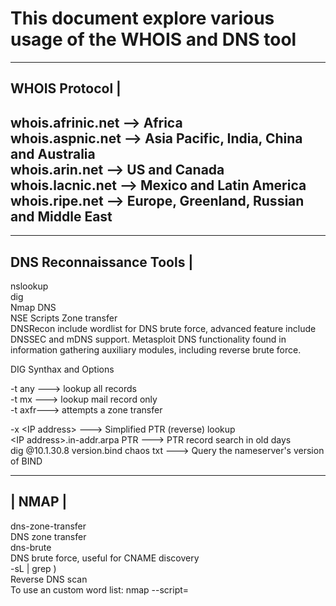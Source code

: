 # This document explore various usage of the WHOIS and DNS tool
-----------------------------------------------------------
WHOIS Protocol                                             |
-----------------------------------------------------------
whois.afrinic.net  --> Africa  
whois.aspnic.net   --> Asia Pacific, India, China and Australia  
whois.arin.net     --> US and Canada  
whois.lacnic.net   --> Mexico and Latin America  
whois.ripe.net     --> Europe, Greenland, Russian and Middle East  
-----------------------------------------------------------
---------------------------
DNS Reconnaissance Tools  |  
---------------------------
nslookup  
dig   
Nmap DNS  
NSE Scripts   Zone transfer  
DNSRecon   include wordlist for DNS brute force, advanced feature include DNSSEC and mDNS   support.
Metasploit DNS functionality found in information gathering auxiliary modules, including reverse brute force.  

DIG Synthax and Options  

-t any --->  lookup all records  
-t mx  --->  lookup mail record only  
-t axfr--->  attempts a zone transfer  

-x <IP addres­s> ---> Simplified PTR (reverse) lookup  
 <IP addres­s>.i­n-­add­r.arpa PTR ---> PTR record search in old days  
dig @10.1­.30.8 versio­n.bind chaos txt ---> Query the namese­rver's version of BIND  


 ------
| NMAP |  
 ------

dns-zo­ne-­tra­nsfer  
DNS zone transfer  
dns-brute  
DNS brute force, useful for CNAME discovery   
 -sL <IP range> | grep \)  
Reverse DNS scan  
To use an custom word list: nmap --scri­pt=­<script name> <do­mai­n> (optional)  --scri­pt-­arg­s=d­ns-­bru­te.h­os­tli­st=­<path to file.t­xt>  

 ----------
| DNSRecon |  
 ----------
   
 -h --help --> Show this help mesasge and exit  
 -d --domain <do­mai­n> --> Domain to Target for enumer­ation  
 -r --range <IP range> --> IP Range for reverse lookup brute force  
 -n --name­_server <na­me> --> Domain server to use  
 -D --dict­ionary <fi­le> --> Dictionary file to use for brute force  
 -t --type <ty­pes> --> Specify the type of enumer­ation to perform  
 -a --> Perform AXFR with standard enumer­ation  
 -s --> Reverse Look-up for IPv4 ranges in SPF Records  
 -g --> Perform Google enumer­ation  
 -w --> Do deep whois analysis and reverse look-up  
 -z --> Performs a DNSSEC Zone Walk  

Usage: dnsrec­on.py <op­tio­ns>  

 ------------
| Metasploit |
 ------------

auxili­ary­/ga­the­r/d­ns_­bru­teforce  
Performs a brute force dictionary DNS scan  
auxili­ary­/ga­the­r/d­ns_­cac­he_­scraper  
Queries DNS cache for previously resolved names  
auxili­ary­/ga­the­r/d­ns_info  
Gathers general DNS inform­ation  
auxili­ary­/ga­the­r/d­ns_­rev­ers­e_l­ookup  
Performs a reverse DNS (PTR) scan of a netblock, replicates DNSRecon's reverse brute force  
auxili­ary­/ga­the­r/d­ns_­srv­_enum  
Enumerates SRV (Server) records 

---------
recon-ng |    
----------
by default no module is installed. Use  
marketplace search --> to search for various module  

marketplace search <module name> --> to search for a specific module 
marketplace install <module name>  --> to install a specific module